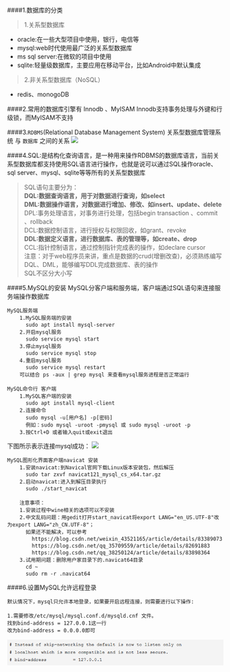 ####1.数据库的分类 
> 1.关系型数据库  
 
- oracle:在一些大型项目中使用，银行，电信等 
- mysql:web时代使用最广泛的关系型数据库
- ms sql server:在微软的项目中使用 
- sqlite:轻量级数据库，主要应用在移动平台，比如Android中默认集成  

> 2.非关系型数据库（NoSQL）  

- redis、monogoDB 

####2.常用的数据库引擎有 Innodb 、MyISAM 
	Innodb支持事务处理与外键和行级锁，而MyISAM不支持

####3.`RDBMS`(Relational Database Management System) 关系型数据库管理系统 与 `数据库` 之间的关系
![](https://i.imgur.com/mAb7fQw.png)  

####4.SQL:是结构化查询语言，是一种用来操作RDBMS的数据库语言，当前关系型数据库都支持使用SQL语言进行操作，也就是说可以通过SQL操作oracle、sql server、mysql、sqlite等等所有的关系型数据库  

> SQL语句主要分为：  
> **DQL:数据查询语言，用于对数据进行查询，如select**   
> **DML:数据操作语言，对数据进行增加、修改、如insert、update、delete**   
> DPL:事务处理语言，对事务进行处理，包括begin transaction 、commit 、rollback   
> DCL:数据控制语言，进行授权与权限回收，如grant、revoke    
> **DDL:数据定义语言，进行数据库、表的管理等，如create、drop**     
> CCL:指针控制语言，通过控制指针完成表的操作，如declare cursor         
> 注意：对于web程序员来讲，重点是数据的crud(增删改查)，必须熟练编写DQL、DML，能够编写DDL完成数据库、表的操作  
> SQL不区分大小写
      
####5.MySQL的安装 
	MySQL分客户端和服务端，客户端通过SQL语句来连接服务端操作数据库
 
	MySQL服务端
		1.MySQL服务端的安装 
		  sudo apt install mysql-server 
		2.开启mysql服务
	      sudo service mysql start 
		3.停止mysql服务 
	      sudo service mysql stop    
		4.重启mysql服务 
		  sudo service mysql restart
		可以结合 ps -aux | grep mysql 来查看mysql服务进程是否正常运行  
	
	MySQL命令行 客户端 
		1.MySQL客户端的安装 
		  sudo apt install mysql-client 
		2.连接命令
		  sudo mysql -u[用户名] -p[密码]  
		  例如：sudo mysql -uroot -pmysql 或 sudo mysql -uroot -p
		3.按Ctrl+D 或者输入quit或exit退出
下图所示表示连接mysql成功：
![](https://i.imgur.com/vPVRT8G.png)
   
	MySQL图形化界面客户端navicat 安装 
		1.安装navicat:到Navical官网下载Linux版本安装包，然后解压 
		  sudo tar zxvf navicat121_mysql_cs_x64.tar.gz 
		2.启动navicat:进入到解压目录执行 
		  sudo ./start_navicat  
		
		注意事项： 
		1.安装过程中wine相关的选项可以不安装
		2.中文乱码问题：用gedit打开start_navicat将export LANG="en_US.UTF-8"改为export LANG="zh_CN.UTF-8"； 
		  如果还不能解决，可以参考   
			https://blog.csdn.net/weixin_43521165/article/details/83389073  
			https://blog.csdn.net/qq_35709559/article/details/82691883  
			https://blog.csdn.net/qq_38250124/article/details/83898364 
		3.试用期问题：删除用户家目录下的.navicat64目录 
		  cd ~
		  sudo rm -r .navicat64  

####6.设置MySQL允许远程登录  

	默认情况下，mysql只允许本地登录，如果要开启远程连接，则需要进行以下操作:

	1.需要修改/etc/mysql/mysql.conf.d/mysqld.cnf 文件。
 	找到bind-address = 127.0.0.1这一行
  	改为bind-address = 0.0.0.0即可 
			
![](./images/linux下设置mysql允许远程访问.png)

